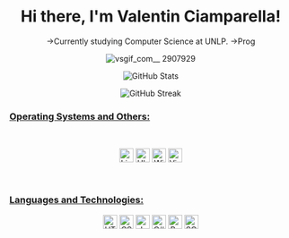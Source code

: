 <h1 align="center">Hi there, I'm Valentin Ciamparella!</h1>

<p align="center">
  ->Currently studying Computer Science at UNLP.
  ->Prog
</p>

<p align="center">
  <img src="https://github.com/VCiamp4/VCiamp4/assets/66568788/0aabe72d-b637-4b37-93a9-4e76378554f0" alt="vsgif_com__ 2907929">
</p>

<p align="center">
  <img src="https://github-readme-stats.vercel.app/api?username=ujjwalsharma01&show_icons=true&title_color=7A7ADB&icon_color=2234AE&text_color=D3D3D3&bg_color=0,000000,130F40&locale=en" alt="GitHub Stats">
</p>

<p align="center">
  <img src="https://github-readme-streak-stats.herokuapp.com/?user=ujjwalsharma01&background=000000&stroke=130F40&ring=2234AE&fire=D3D3D3&currStreakNum=D3D3D3&sideNums=D3D3D3&currStreakLabel=D3D3D3&sideLabels=D3D3D3&dates=D3D3D3" alt="GitHub Streak">
</p>

### <u>Operating Systems and Others:</u>

<br>

<p align="center">
  <img src="https://img.shields.io/badge/Linux-FCC624?style=for-the-badge&logo=linux&logoColor=black" alt="Linux Logo" title="Linux" height="25"/>
  <img src="https://img.shields.io/badge/Ubuntu-E95420?style=for-the-badge&logo=ubuntu&logoColor=white" alt="Ubuntu Logo" title="Ubuntu" height="25"/>
  <img src="https://img.shields.io/badge/Windows-0078D6?style=for-the-badge&logo=windows&logoColor=white" alt="Windows Logo" title="Windows" height="25"/>
  <img src="https://img.shields.io/badge/VSCode-0078D4?style=for-the-badge&logo=visual%20studio%20code&logoColor=white" alt="Visual Studio Code logo" title="Visual Studio Code" height="25" />
</p>

<br>

### <u>Languages and Technologies:</u>

<p align="center">
  <img src="https://img.shields.io/badge/HTML5-E34F26?style=for-the-badge&logo=html5&logoColor=white" alt="HTML5" title="HTML5" height="25"/>
  <img src="https://img.shields.io/badge/CSS3-1572B6?style=for-the-badge&logo=css3&logoColor=white" alt="CSS3" title="CSS3" height="25"/>
  <img src="https://img.shields.io/badge/Java-007396?style=for-the-badge&logo=java&logoColor=white" alt="Java" title="Java" height="25"/>
  <img src="https://img.shields.io/badge/C%23-239120?style=for-the-badge&logo=c-sharp&logoColor=white" alt="C#" title="C#" height="25"/>
  <img src="https://img.shields.io/badge/Bash-4EAA25?style=for-the-badge&logo=gnu-bash&logoColor=white" alt="Bash" title="Bash" height="25"/>
  <img src="https://img.shields.io/badge/SQL-4479A1?style=for-the-badge&logo=sql&logoColor=white" alt="SQL" title="SQL" height="25"/>
</p>
